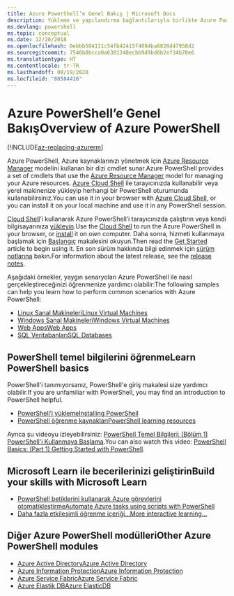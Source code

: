 ```yaml
---
title: Azure PowerShell’e Genel Bakış | Microsoft Docs
description: Yükleme ve yapılandırma bağlantılarıyla birlikte Azure PowerShell’e genel bakış.
ms.devlang: powershell
ms.topic: conceptual
ms.date: 12/20/2018
ms.openlocfilehash: 0ebbb504111c54fb42415f4084ba6828d47958d2
ms.sourcegitcommit: 7546b8bcca0a6381248ecbb9d9bd6b2ef34b70e6
ms.translationtype: HT
ms.contentlocale: tr-TR
ms.lasthandoff: 08/19/2020
ms.locfileid: "88584416"
---
```

# <a name="overview-of-azure-powershell"></a><span data-ttu-id="47cc2-103">Azure PowerShell’e Genel Bakış</span><span class="sxs-lookup"><span data-stu-id="47cc2-103">Overview of Azure PowerShell</span></span>

[!INCLUDE[az-replacing-azurerm](../includes/az-replacing-azurerm.md)]

<span data-ttu-id="47cc2-104">Azure PowerShell, Azure kaynaklarınızı yönetmek için [Azure Resource Manager](/azure/azure-resource-manager/resource-group-overview) modelini kullanan bir dizi cmdlet sunar.</span><span class="sxs-lookup"><span data-stu-id="47cc2-104">Azure PowerShell provides a set of cmdlets that use the [Azure Resource Manager](/azure/azure-resource-manager/resource-group-overview) model for managing your Azure resources.</span></span> <span data-ttu-id="47cc2-105">[Azure Cloud Shell](/azure/cloud-shell/overview) ile tarayıcınızda kullanabilir veya yerel makinenize yükleyip herhangi bir PowerShell oturumunda kullanabilirsiniz.</span><span class="sxs-lookup"><span data-stu-id="47cc2-105">You can use it in your browser with [Azure Cloud Shell](/azure/cloud-shell/overview), or you can install it on your local machine and use it in any PowerShell session.</span></span>

<span data-ttu-id="47cc2-106">[Cloud Shell](/azure/cloud-shell/overview)’i kullanarak Azure PowerShell’i tarayıcınızda çalıştırın veya kendi bilgisayarınıza [yükleyin](install-azurerm-ps.md).</span><span class="sxs-lookup"><span data-stu-id="47cc2-106">Use the [Cloud Shell](/azure/cloud-shell/overview) to run the Azure PowerShell in your browser, or [install](install-azurerm-ps.md) it on own computer.</span></span> <span data-ttu-id="47cc2-107">Daha sonra, hizmeti kullanmaya başlamak için [Başlangıç](get-started-azureps.md) makalesini okuyun.</span><span class="sxs-lookup"><span data-stu-id="47cc2-107">Then read the [Get Started](get-started-azureps.md) article to begin using it.</span></span> <span data-ttu-id="47cc2-108">En son sürüm hakkında bilgi edinmek için [sürüm notlarına](release-notes-azureps.md) bakın.</span><span class="sxs-lookup"><span data-stu-id="47cc2-108">For information about the latest release, see the [release notes](release-notes-azureps.md).</span></span>

<span data-ttu-id="47cc2-109">Aşağıdaki örnekler, yaygın senaryoları Azure PowerShell ile nasıl gerçekleştireceğinizi öğrenmenize yardımcı olabilir:</span><span class="sxs-lookup"><span data-stu-id="47cc2-109">The following samples can help you learn how to perform common scenarios with Azure PowerShell:</span></span>

- [<span data-ttu-id="47cc2-110">Linux Sanal Makineleri</span><span class="sxs-lookup"><span data-stu-id="47cc2-110">Linux Virtual Machines</span></span>](https://docs.microsoft.com/azure/virtual-machines/linux/powershell-samples)
- [<span data-ttu-id="47cc2-111">Windows Sanal Makineleri</span><span class="sxs-lookup"><span data-stu-id="47cc2-111">Windows Virtual Machines</span></span>](https://docs.microsoft.com/azure/virtual-machines/windows/powershell-samples)
- [<span data-ttu-id="47cc2-112">Web Apps</span><span class="sxs-lookup"><span data-stu-id="47cc2-112">Web Apps</span></span>](/azure/app-service-web/app-service-powershell-samples?toc=/powershell/azure/toc.json)
- [<span data-ttu-id="47cc2-113">SQL Veritabanları</span><span class="sxs-lookup"><span data-stu-id="47cc2-113">SQL Databases</span></span>](/azure/sql-database/sql-database-powershell-samples?toc=/powershell/azure/toc.json)

## <a name="learn-powershell-basics"></a><span data-ttu-id="47cc2-114">PowerShell temel bilgilerini öğrenme</span><span class="sxs-lookup"><span data-stu-id="47cc2-114">Learn PowerShell basics</span></span>

<span data-ttu-id="47cc2-115">PowerShell'i tanımıyorsanız, PowerShell'e giriş makalesi size yardımcı olabilir.</span><span class="sxs-lookup"><span data-stu-id="47cc2-115">If you are unfamiliar with PowerShell, you may find an introduction to PowerShell helpful.</span></span>

- [<span data-ttu-id="47cc2-116">PowerShell’i yükleme</span><span class="sxs-lookup"><span data-stu-id="47cc2-116">Installing PowerShell</span></span>](/powershell/scripting/install/installing-powershell)
- [<span data-ttu-id="47cc2-117">PowerShell öğrenme kaynakları</span><span class="sxs-lookup"><span data-stu-id="47cc2-117">PowerShell learning resources</span></span>](/powershell/scripting/learn/more-powershell-learning)

<span data-ttu-id="47cc2-118">Ayrıca şu videoyu izleyebilirsiniz: [PowerShell Temel Bilgileri: (Bölüm 1) PowerShell'i Kullanmaya Başlama](https://channel9.msdn.com/Blogs/Taste-of-Premier/PowerShellBasicsPart1).</span><span class="sxs-lookup"><span data-stu-id="47cc2-118">You can also watch this video: [PowerShell Basics: (Part 1) Getting Started with PowerShell](https://channel9.msdn.com/Blogs/Taste-of-Premier/PowerShellBasicsPart1).</span></span>

## <a name="build-your-skills-with-microsoft-learn"></a><span data-ttu-id="47cc2-119">Microsoft Learn ile becerilerinizi geliştirin</span><span class="sxs-lookup"><span data-stu-id="47cc2-119">Build your skills with Microsoft Learn</span></span>

- [<span data-ttu-id="47cc2-120">PowerShell betiklerini kullanarak Azure görevlerini otomatikleştirme</span><span class="sxs-lookup"><span data-stu-id="47cc2-120">Automate Azure tasks using scripts with PowerShell</span></span>](/learn/modules/automate-azure-tasks-with-powershell/)
- [<span data-ttu-id="47cc2-121">Daha fazla etkileşimli öğrenme içeriği...</span><span class="sxs-lookup"><span data-stu-id="47cc2-121">More interactive learning...</span></span>](/learn/browse/?term=powershell)

## <a name="other-azure-powershell-modules"></a><span data-ttu-id="47cc2-122">Diğer Azure PowerShell modülleri</span><span class="sxs-lookup"><span data-stu-id="47cc2-122">Other Azure PowerShell modules</span></span>

- [<span data-ttu-id="47cc2-123">Azure Active Directory</span><span class="sxs-lookup"><span data-stu-id="47cc2-123">Azure Active Directory</span></span>](/powershell/azure/active-directory/)
- [<span data-ttu-id="47cc2-124">Azure Information Protection</span><span class="sxs-lookup"><span data-stu-id="47cc2-124">Azure Information Protection</span></span>](/powershell/azure/aip/)
- [<span data-ttu-id="47cc2-125">Azure Service Fabric</span><span class="sxs-lookup"><span data-stu-id="47cc2-125">Azure Service Fabric</span></span>](/powershell/azure/service-fabric/)
- [<span data-ttu-id="47cc2-126">Azure Elastik DB</span><span class="sxs-lookup"><span data-stu-id="47cc2-126">Azure ElasticDB</span></span>](/powershell/azure/elasticdbjobs/)
